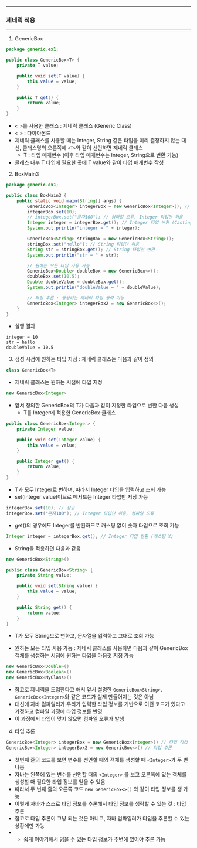 -----
### 제네릭 적용
-----
1. GenericBox
```java
package generic.ex1;

public class GenericBox<T> {
    private T value;

    public void set(T value) {
        this.value = value;
    }

    public T get() {
        return value;
    }
}
```
  - ```< >```를 사용한 클래스 : 제네릭 클래스 (Generic Class)
  - ```< >``` : 다이아몬드
  - 제네릭 클래스를 사용할 때는 Integer, String 같은 타입을 미리 결정하지 않는 대신, 클래스명의 오른쪽에 ```<T>```와 같이 선언하면 제네릭 클래스
    + T : 타입 매개변수 (이후 타입 매개변수는 Integer, String으로 변환 가능)
  - 클래스 내부 T 타입에 필요한 곳에 T value와 같이 타입 매개변수 작성

2. BoxMain3
```java
package generic.ex1;

public class BoxMain3 {
    public static void main(String[] args) {
        GenericBox<Integer> integerBox = new GenericBox<Integer>(); // 생성 시점에 T 타입 결정
        integerBox.set(10);
        // integerBox.set("문자100"); // 컴파일 오류, Integer 타입만 허용
        Integer integer = integerBox.get(); // Integer 타입 반환 (Casting X)
        System.out.println("integer = " + integer);

        GenericBox<String> stringBox = new GenericBox<String>();
        stringBox.set("hello"); // String 타입만 허용
        String str = stringBox.get(); // String 타입만 변환
        System.out.println("str = " + str);

        // 원하는 모든 타입 사용 가능
        GenericBox<Double> doubleBox = new GenericBox<>();
        doubleBox.set(10.5);
        Double doubleValue = doubleBox.get();
        System.out.println("doubleValue = " + doubleValue);

        // 타입 추론 : 생성하는 제네릭 타입 생략 가능
        GenericBox<Integer> integerBox2 = new GenericBox<>();
    }
}
```
  - 실행 결과
```
integer = 10
str = hello
doubleValue = 10.5
```

3. 생성 시점에 원하는 타입 지정 : 제네릭 클래스는 다음과 같이 정의
```java
class GenericBox<T>
```
   - 제네릭 클래스는 원하는 시점에 타입 지정
```java
new GenericBox<Integer>
```

   - 앞서 정의한 GenericBox의 T가 다음과 같이 지정한 타입으로 변한 다음 생성
     + T를 Integer에 적용한 GenericBox 클래스
```java
public class GenericBox<Integer> {
    private Integer value;

    public void set(Integer value) {
        this.value = value;
    }

    public Integer get() {
        return value;
    }
}
```
   - T가 모두 Integer로 변하며, 따라서 Integer 타입을 입력하고 조회 가능
   - set(Integer value)이므로 메서드는 Integer 타입만 저장 가능
```java
integerBox.set(10); // 성공
integerBox.set("문자100"); // Integer 타입만 허용, 컴파일 오류
```

   - get()의 경우에도 Integer를 반환하므로 캐스팅 없이 숫자 타입으로 조회 가능
```java
Integer integer = integerBox.get(); // Integer 타입 반환 (캐스팅 X)
```

   - String을 적용하면 다음과 같음
```java
new GenericBox<String>()
```
```java
public class GenericBox<String> {
    private String value;

    public void set(String value) {
        this.value = value;
    }

    public String get() {
        return value;
    }
}
```

   - T가 모두 String으로 변하고, 문자열을 입력하고 그대로 조회 가능

   - 원하는 모든 타입 사용 가능 : 제네릭 클래스를 사용하면 다음과 같이 GenericBox 객체를 생성하는 시점에 원하는 타입을 마음껏 지정 가능
```java
new GenericBox<Double>()
new GenericBox<Boolean>()
new GenericBox<MyClass>()
```
   - 참고로 제네릭을 도입한다고 해서 앞서 설명한 ```GenericBox<String>, GenericBox<Integer>```와 같은 코드가 실제 만들어지는 것은 아님
   - 대신에 자바 컴파일러가 우리가 입력한 타입 정보를 기반으로 이런 코드가 있다고 가정하고 컴파일 과정에 타입 정보를 반영
   - 이 과정에서 타입이 맞지 않으면 컴파일 오류가 발생

4. 타입 추론
```java
GenericBox<Integer> integerBox = new GenericBox<Integer>() // 타입 직접 입력
GenericBox<Integer> integerBox2 = new GenericBox<>() // 타입 추론
```
  - 첫번째 줄의 코드를 보면 변수를 선언할 때와 객체를 생성할 때 ```<Integer>```가 두 번 나옴
  - 자바는 왼쪽에 있는 변수를 선언할 때의 ```<Integer>``` 를 보고 오른쪽에 있는 객체를 생성할 때 필요한 타입 정보를 얻을 수 있음
  - 따라서 두 번째 줄의 오른쪽 코드 ```new GenericBox<>()``` 와 같이 타입 정보를 생 가능
  - 이렇게 자바가 스스로 타입 정보를 추론해서 타입 정보를 생략할 수 있는 것 : 타입 추론
  - 참고로 타입 추론이 그냥 되는 것은 아니고, 자바 컴파일러가 타입을 추론할 수 있는 상황에만 가능
  -   + 쉽게 이야기해서 읽을 수 있는 타입 정보가 주변에 있어야 추론 가능

